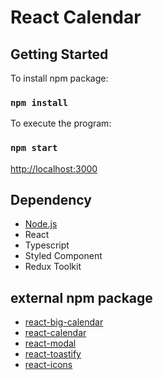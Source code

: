 # React Calendar

## Getting Started

To install npm package:

### `npm install`

To execute the program:

### `npm start`

[http://localhost:3000](http://localhost:3000)

## Dependency

- [Node.js](https://nodejs.org/ko/)
- React
- Typescript
- Styled Component
- Redux Toolkit

## external npm package

- [react-big-calendar](https://www.npmjs.com/package/react-big-calendar)
- [react-calendar](https://www.npmjs.com/package/react-calendar)
- [react-modal](https://www.npmjs.com/package/react-modal)
- [react-toastify](https://www.npmjs.com/package/react-toastify)
- [react-icons](https://www.npmjs.com/package/react-icons)
